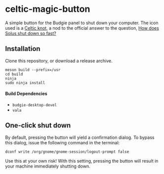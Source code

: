 # celtic-magic-button

A simple button for the Budgie panel to shut down your computer. The icon used is a [Celtic knot](https://en.wikipedia.org/wiki/Celtic_knot), a nod to the official answer to the question, [How does Solus shut down so fast?](https://www.reddit.com/r/SolusProject/comments/6uup39/why_does_solus_shut_down_so_quickly/dlvkopm/)

## Installation

Clone this repository, or download a release archive.

```
meson build --prefix=/usr
cd build
ninja
sudo ninja install
```

#### Build Dependencies

* `budgie-desktop-devel`
* `vala`

## One-click shut down

By default, pressing the button will yield a confirmation dialog. To bypass this dialog, issue the following command in the terminal:

```
dconf write /org/gnome/gnome-session/logout-prompt false
```

Use this at your own risk! With this setting, pressing the button will result in your machine immediately shutting down.


